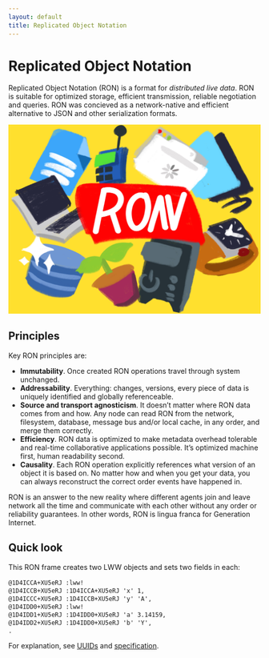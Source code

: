 ```yaml
---
layout: default
title: Replicated Object Notation
---
```


# Replicated Object Notation

Replicated Object Notation (RON) is a format for *distributed live data*. RON is suitable for optimized storage, efficient transmission, reliable negotiation and queries. RON was concieved as a network-native and efficient alternative to JSON and other serialization formats.

<img class="fig" src="i/cover.jpg">

## Principles

Key RON principles are:

- **Immutability**. Once created RON operations travel through system unchanged.
- **Addressability**. Everything: changes, versions, every piece of data is uniquely identified and globally referenceable.
- **Source and transport agnosticism**. It doesn’t matter where RON data comes from and how. Any node can read RON from the network, filesystem, database, message bus and/or local cache, in any order, and merge them correctly.
- **Efficiency**. RON data is optimized to make metadata overhead tolerable and real-time collaborative applications possible. It’s optimized machine first, human readability second.
- **Causality**. Each RON operation explicitly references what version of an object it is based on. No matter how and when you get your data, you can always reconstruct the correct order events have happened in.

RON is an answer to the new reality where different agents join and leave network all the time and communicate with each other without any order or reliability guarantees. In other words, RON is lingua franca for Generation Internet.

## Quick look

This RON frame creates two LWW objects and sets two fields in each:

```
@1D4ICCA+XU5eRJ :lww!
@1D4ICCB+XU5eRJ :1D4ICCA+XU5eRJ 'x' 1,
@1D4ICCC+XU5eRJ :1D4ICCB+XU5eRJ 'y' 'A',
@1D4IDD0+XU5eRJ :lww!
@1D4IDD1+XU5eRJ :1D4IDD0+XU5eRJ 'a' 3.14159,
@1D4IDD2+XU5eRJ :1D4IDD0+XU5eRJ 'b' 'Y',
.
```

For explanation, see [UUIDs](/uuids/) and [specification](/specs/).

